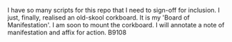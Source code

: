 I have so many scripts for this repo that I need to sign-off for inclusion. I just, finally, realised an old-skool corkboard. It is my 'Board of Manifestation'. I am soon to mount the corkboard. I will annotate a note of manifestation and affix for action. B9108
